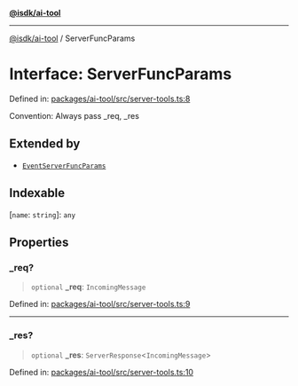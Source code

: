 [**@isdk/ai-tool**](../README.md)

***

[@isdk/ai-tool](../globals.md) / ServerFuncParams

# Interface: ServerFuncParams

Defined in: [packages/ai-tool/src/server-tools.ts:8](https://github.com/isdk/ai-tool.js/blob/c084189f913fb955b91b492de68bd07ce78f8c82/src/server-tools.ts#L8)

Convention: Always pass _req, _res

## Extended by

- [`EventServerFuncParams`](EventServerFuncParams.md)

## Indexable

\[`name`: `string`\]: `any`

## Properties

### \_req?

> `optional` **\_req**: `IncomingMessage`

Defined in: [packages/ai-tool/src/server-tools.ts:9](https://github.com/isdk/ai-tool.js/blob/c084189f913fb955b91b492de68bd07ce78f8c82/src/server-tools.ts#L9)

***

### \_res?

> `optional` **\_res**: `ServerResponse`\<`IncomingMessage`\>

Defined in: [packages/ai-tool/src/server-tools.ts:10](https://github.com/isdk/ai-tool.js/blob/c084189f913fb955b91b492de68bd07ce78f8c82/src/server-tools.ts#L10)
